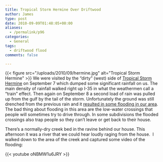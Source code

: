 ```yaml
---
title: Tropical Storm Hermine Over Driftwood
author: James
type: post
date: 2010-09-09T01:48:05+00:00
aliases:
  - /permalink/p96
categories:
  - General
tags:
  - driftwood flood
comments: false

---
```

{{< figure src="/uploads/2010/09/hermine.jpg" alt="Tropical Storm Hermine" >}}
We were visited by the “dirty” (west) side of [Tropical Storm Hermine](http://en.wikipedia.org/wiki/Tropical_Storm_Hermine_(2010)) on September 7 which dumped some significant rainfall on us. The main density of rainfall walked right up I-35 in what the weathermen call a “train” effect. Then again on September 8 a second load of rain was pulled up from the gulf by the tail of the storm. Unfortunately the ground was still drenched from the previous rain and it [resulted in some flooding in our area](http://www.kxan.com/dpp/news/local/flooding-at-kyle-and-wimberley). The bad thing about flooding in this area are the low-water crossings that people will sometimes try to drive through. In some subdivisions the flooded crossings also trap people so they can’t leave or get back to their house.

There’s a normally-dry creek bed in the ravine behind our house. This afternoon it was a river that we could hear loudly raging from the house.  I walked down to the area of the creek and captured some video of the flooding:

{{< youtube oNBMW1u6JRY >}}